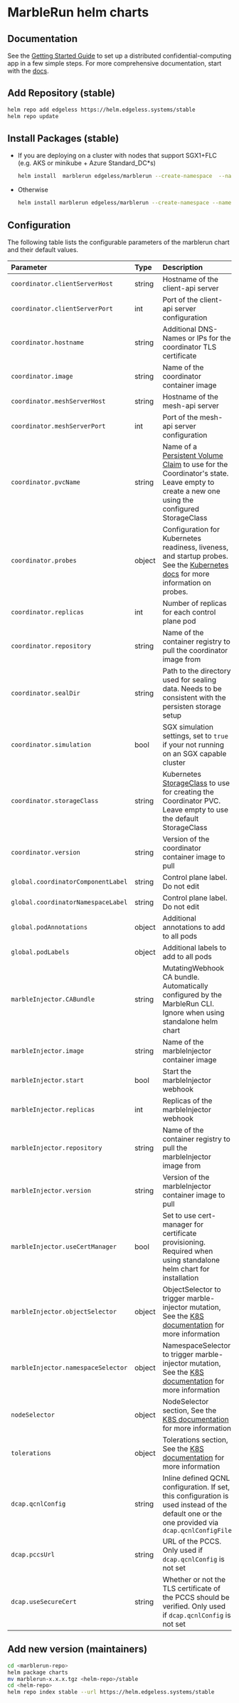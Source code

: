 # MarbleRun helm charts

## Documentation

See the [Getting Started Guide](https://docs.edgeless.systems/marblerun/getting-started/quickstart) to set up a distributed confidential-computing app in a few simple steps.
For more comprehensive documentation, start with the [docs](https://docs.edgeless.systems/marblerun).

## Add Repository (stable)

```bash
helm repo add edgeless https://helm.edgeless.systems/stable
helm repo update
```

## Install Packages (stable)

* If you are deploying on a cluster with nodes that support SGX1+FLC (e.g. AKS or minikube + Azure Standard_DC*s)

    ```bash
    helm install  marblerun edgeless/marblerun --create-namespace  --namespace marblerun
    ```

* Otherwise

    ```bash
    helm install marblerun edgeless/marblerun --create-namespace --namespace marblerun --set coordinator.resources=null --set coordinator.simulation=1 --set tolerations=null
    ```

## Configuration

The following table lists the configurable parameters of the marblerun chart and
their default values.

| Parameter                                    | Type           | Description    | Default                              |
|:---------------------------------------------|:---------------|:---------------|:-------------------------------------|
| `coordinator.clientServerHost`               | string         | Hostname of the client-api server | `"0.0.0.0"` |
| `coordinator.clientServerPort`               | int            | Port of the client-api server configuration | `4433` |
| `coordinator.hostname`                       | string         | Additional DNS-Names or IPs for the coordinator TLS certificate | |
| `coordinator.image`                          | string         | Name of the coordinator container image | `"coordinator"` |
| `coordinator.meshServerHost`                 | string         | Hostname of the mesh-api server | `"0.0.0.0"` |
| `coordinator.meshServerPort`                 | int            | Port of the mesh-api server configuration | `2001` |
| `coordinator.pvcName`                        | string         | Name of a [Persistent Volume Claim](https://kubernetes.io/docs/concepts/storage/persistent-volumes/) to use for the Coordinator's state. Leave empty to create a new one using the configured StorageClass | |
| `coordinator.probes`                         | object         | Configuration for Kubernetes readiness, liveness, and startup probes. See the [Kubernetes docs](https://kubernetes.io/docs/tasks/configure-pod-container/configure-liveness-readiness-startup-probes/) for more information on probes. | `{"probes":{"readiness":{"failureThreshold":7,"periodSeconds":60,"timeoutSeconds":15},"liveness":{"failureThreshold":3,"periodSeconds":60,"timeoutSeconds":15},"startup":{"failureThreshold":3,"periodSeconds":2,"timeoutSeconds":15}}}` |
| `coordinator.replicas`                       | int            | Number of replicas for each control plane pod | `1` |
| `coordinator.repository`                     | string         | Name of the container registry to pull the coordinator image from | `"ghcr.io/edgelesssys/marblerun"` |
| `coordinator.sealDir`                        | string         | Path to the directory used for sealing data. Needs to be consistent with the persisten storage setup | `"/coordinator/data/"` |
| `coordinator.simulation`                     | bool           | SGX simulation settings, set to `true` if your not running on an SGX capable cluster | `false` |
| `coordinator.storageClass`                   | string         | Kubernetes [StorageClass](https://kubernetes.io/docs/concepts/storage/storage-classes/) to use for creating the Coordinator PVC. Leave empty to use the default StorageClass | |
| `coordinator.version`                        | string         | Version of the coordinator container image to pull | `"v1.8.0"` |
| `global.coordinatorComponentLabel`           | string         | Control plane label. Do not edit | `"edgeless.systems/control-plane-component"` |
| `global.coordinatorNamespaceLabel`           | string         | Control plane label. Do not edit | `"edgeless.systems/control-plane-ns"` |
| `global.podAnnotations`                      | object         | Additional annotations to add to all pods | `{}`|
| `global.podLabels`                           | object         | Additional labels to add to all pods | `{}` |
| `marbleInjector.CABundle`                    | string         | MutatingWebhook CA bundle. Automatically configured by the MarbleRun CLI. Ignore when using standalone helm chart | `""` |
| `marbleInjector.image`                       | string         | Name of the marbleInjector container image | `"coordinator"` |
| `marbleInjector.start`                       | bool           | Start the marbleInjector webhook | `false` |
| `marbleInjector.replicas`                    | int            | Replicas of the marbleInjector webhook | `1` |
| `marbleInjector.repository`                  | string         | Name of the container registry to pull the marbleInjector image from | `"ghcr.io/edgelesssys/marblerun"` |
| `marbleInjector.version`                     | string         | Version of the marbleInjector container image to pull | `"v1.8.0"` |
| `marbleInjector.useCertManager`              | bool           | Set to use cert-manager for certificate provisioning. Required when using standalone helm chart for installation | `false` |
| `marbleInjector.objectSelector`              | object         | ObjectSelector to trigger marble-injector mutation, See the [K8S documentation](https://kubernetes.io/docs/reference/access-authn-authz/extensible-admission-controllers/#matching-requests-objectselector) for more information | `{matchExpressions:[{key:"marblerun/marbletype",operator:"Exists"}]}` |
| `marbleInjector.namespaceSelector`           | object         | NamespaceSelector to trigger marble-injector mutation, See the [K8S documentation](https://kubernetes.io/docs/reference/access-authn-authz/extensible-admission-controllers/#matching-requests-namespaceselector) for more information | `{}` |
| `nodeSelector`                               | object         | NodeSelector section, See the [K8S documentation](https://kubernetes.io/docs/concepts/configuration/assign-pod-node/#nodeselector) for more information | `{"beta.kubernetes.io/os": "linux"}` |
| `tolerations`                                | object         | Tolerations section, See the [K8S documentation](https://kubernetes.io/docs/concepts/scheduling-eviction/taint-and-toleration/) for more information | `{key:"sgx.intel.com/epc",operator:"Exists",effect:"NoSchedule"}` |
| `dcap.qcnlConfig`                            | string         | Inline defined QCNL configuration. If set, this configuration is used instead of the default one or the one provided via `dcap.qcnlConfigFile` | `""` |
| `dcap.pccsUrl`                               | string         | URL of the PCCS. Only used if `dcap.qcnlConfig` is not set  | `"https://global.acccache.azure.net/sgx/certification/v4/"` |
| `dcap.useSecureCert`                         | string         | Whether or not the TLS certificate of the PCCS should be verified. Only used if `dcap.qcnlConfig` is not set  | `"TRUE"` |

## Add new version (maintainers)

```bash
cd <marblerun-repo>
helm package charts
mv marblerun-x.x.x.tgz <helm-repo>/stable
cd <helm-repo>
helm repo index stable --url https://helm.edgeless.systems/stable
```
